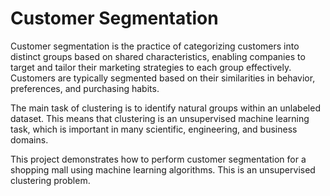 # Customer Segmentation

Customer segmentation is the practice of categorizing customers into distinct groups based on shared characteristics, enabling companies to target and tailor their marketing strategies to each group effectively. Customers are typically segmented based on their similarities in behavior, preferences, and purchasing habits.

The main task of clustering is to identify natural groups within an unlabeled dataset. This means that clustering is an unsupervised machine learning task, which is important in many scientific, engineering, and business domains.

This project demonstrates how to perform customer segmentation for a shopping mall using machine learning algorithms. This is an unsupervised clustering problem.
